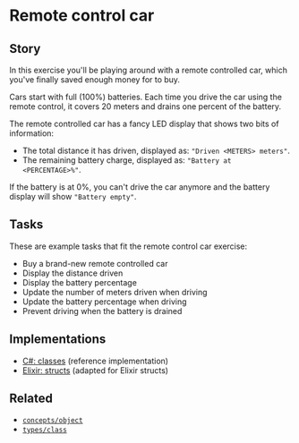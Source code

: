 # Remote control car

## Story

In this exercise you'll be playing around with a remote controlled car, which you've finally saved enough money for to buy.

Cars start with full (100%) batteries. Each time you drive the car using the remote control, it covers 20 meters and drains one percent of the battery.

The remote controlled car has a fancy LED display that shows two bits of information:

- The total distance it has driven, displayed as: `"Driven <METERS> meters"`.
- The remaining battery charge, displayed as: `"Battery at <PERCENTAGE>%"`.

If the battery is at 0%, you can't drive the car anymore and the battery display will show `"Battery empty"`.

## Tasks

These are example tasks that fit the remote control car exercise:

- Buy a brand-new remote controlled car
- Display the distance driven
- Display the battery percentage
- Update the number of meters driven when driving
- Update the battery percentage when driving
- Prevent driving when the battery is drained

## Implementations

- [C#: classes][implementation-csharp] (reference implementation)
- [Elixir: structs][implementation-elixir] (adapted for Elixir structs)

## Related

- [`concepts/object`][concepts-objects]
- [`types/class`][types-class]

[concepts-objects]: ../concepts/objects.md
[types-class]: ../types/class.md
[implementation-csharp]: ../../languages/csharp/exercises/concept/classes/.docs/instructions.md
[implementation-elixir]: ../../languages/elixir/exercises/concept/remote-control-car/.docs/instructions.md
